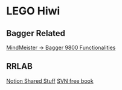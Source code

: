 # LEGO Hiwi

## Bagger Related 

[MindMeister -> Bagger 9800 Functionalities](https://www.mindmeister.com/beta/1743187267)


## RRLAB 
[Notion Shared Stuff](https://www.notion.so/Shared-Stuff-83abf29333d14c04a04603f4cc46342a)
[SVN free book](http://svnbook.red-bean.com/)
